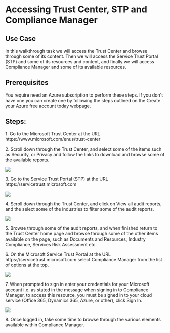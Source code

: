 <h1>Accessing Trust Center, STP and Compliance Manager</h1>
<h2>Use Case</h2>
<p>In this walkthrough task we will access the Trust Center and browse through some of its content. Then we will access the Service Trust Portal (STP) and some of its resources and content, and finally we will access Compliance Manager and some of its available resources.</p>

<h2>Prerequisites</h2>
<p>You require need an Azure subscription to perform these steps. If you don't have one you can create one by following the steps outlined on the Create your Azure free account today webpage.</p>

<h2>Steps:</h2>
<p>1. Go to the Microsoft Trust Center at the URL https://www.microsoft.com/enus/trust-center</p>
<p>2. Scroll down through the Trust Center, and select some of the items such as Security, or Privacy and follow the links to download and browse some of the available reports.</p>
<img src="https://codesizzlergit.blob.core.windows.net/az900-001/1.jpg"/>
<p>3. Go to the Service Trust Portal (STP) at the URL https://servicetrust.microsoft.com</p>
<img src="https://codesizzlergit.blob.core.windows.net/az900-001/2.jpg"/>
<p>4. Scroll down through the Trust Center, and click on View all audit reports, and 
the select some of the industries to filter some of the audit reports.</p>
<img src="https://codesizzlergit.blob.core.windows.net/az900-001/3.jpg"/>
<p>5. Browse through some of the audit reports, and when finished return to the Trust Center home page and browse through some of the other items available on the page, such as Documents and Resources, Industry Compliance, Services Risk Assessment etc.</p>
<p>6. On the Microsoft Service Trust Portal at the URL https://servicetrust.microsoft.com select Compliance Manager from the list of options at the top.</p>
<img src="https://codesizzlergit.blob.core.windows.net/az900-001/4.jpg"/>
<p>7. When prompted to sign in enter your credentials for your Microsoft account i.e. as stated in the message when signing in to Compliance Manager, to access this resource, you must be signed in to your cloud service (Office 365, Dynamics 365, Azure, or other), click Sign In.</p>
<img src="https://codesizzlergit.blob.core.windows.net/az900-001/5.jpg"/>
<p>8. Once logged in, take some time to browse through the various elements available within Compliance Manager.</p>
